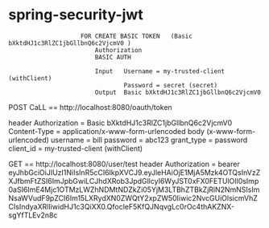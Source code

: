 # spring-security-jwt 


						FOR CREATE BASIC TOKEN   (Basic bXktdHJ1c3RlZC1jbGllbnQ6c2VjcmV0 )
							Authorization
	 						BASIC AUTH  

							Input   Username = my-trusted-client  (withClient)
									Password = secret (secret)
							Output  Basic bXktdHJ1c3RlZC1jbGllbnQ6c2VjcmV0


POST CaLL == http://localhost:8080/oauth/token

header 
	Authorization = Basic bXktdHJ1c3RlZC1jbGllbnQ6c2VjcmV0
	Content-Type  = application/x-www-form-urlencoded
body (x-www-form-urlencoded)
	username = bill
	password = abc123
	grant_type = password
	client_id = my-trusted-client (withClient)	


GET == http://localhost:8080/user/test
header 
	Authorization = bearer eyJhbGciOiJIUzI1NiIsInR5cCI6IkpXVCJ9.eyJleHAiOjE1MjA5Mzk4OTQsInVzZXJfbmFtZSI6ImJpbGwiLCJhdXRob3JpdGllcyI6WyJST0xFX0FETUlOIl0sImp0aSI6ImE4Mjc1OTMzLWZhNDMtNDZkZi05YjM3LTBhZTBkZjRlN2NmNSIsImNsaWVudF9pZCI6Im15LXRydXN0ZWQtY2xpZW50Iiwic2NvcGUiOlsicmVhZCIsIndyaXRlIiwidHJ1c3QiXX0.QfocleF5KfQJNqvgLc0rOc4thAKZNX-sgYfTLEv2n8c

